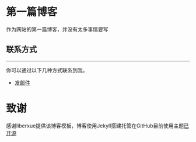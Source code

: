 
# 第一篇博客
 
作为网站的第一篇博客，并没有太多事情要写

 
## 联系方式
******
你可以通过以下几种方式联系到我。
 
* [发邮件](mailto:chenwanyuan813@gmail.com)

# 致谢
  
感谢liberxue提供该博客模板，博客使用Jekyll搭建托管在GitHub目前使用主题[已开源](https://github.com/Liberxue/liberxue.github.io)